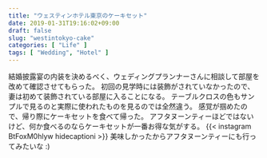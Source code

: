 ```yaml
---
title: "ウェスティンホテル東京のケーキセット"
date: 2019-01-31T19:16:02+09:00
draft: false
slug: "westintokyo-cake"
categories: [ "Life" ]
tags: [ "Wedding", "Hotel" ]
---
```


結婚披露宴の内装を決めるべく、ウェディングプランナーさんに相談して部屋を改めて確認させてもらった。
初回の見学時には装飾がされていなかったので、妻は初めて装飾されている部屋に入ることになる。
テーブルクロスの色もサンプルで見るのと実際に使われたものを見るのでは全然違う。
感覚が掴めたので、帰り際にケーキセットを食べて帰った。
アフタヌーンティーほどではないけど、何か食べるのならケーキセットが一番お得な気がする。
{{< instagram BtFoxM0hlyw hidecaptioni >}}
美味しかったからアフタヌーンティーにも行ってみたいな :)
